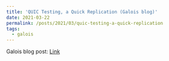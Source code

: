 ```yaml
---
title: 'QUIC Testing, a Quick Replication (Galois blog)'
date: 2021-03-22
permalink: /posts/2021/03/quic-testing-a-quick-replication
tags:
  - galois
---
```


Galois blog post: [Link](https://galois.com/articles/quic-testing-a-quick-replication/)